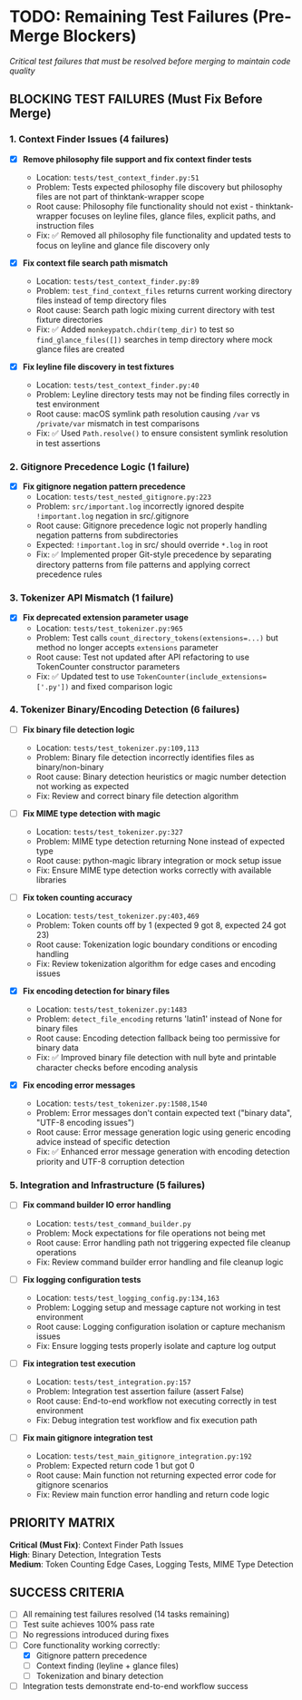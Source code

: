 # TODO: Remaining Test Failures (Pre-Merge Blockers)

*Critical test failures that must be resolved before merging to maintain code quality*

## BLOCKING TEST FAILURES (Must Fix Before Merge)

### 1. Context Finder Issues (4 failures)
- [x] **Remove philosophy file support and fix context finder tests**
  - Location: `tests/test_context_finder.py:51` 
  - Problem: Tests expected philosophy file discovery but philosophy files are not part of thinktank-wrapper scope
  - Root cause: Philosophy file functionality should not exist - thinktank-wrapper focuses on leyline files, glance files, explicit paths, and instruction files
  - Fix: ✅ Removed all philosophy file functionality and updated tests to focus on leyline and glance file discovery only

- [x] **Fix context file search path mismatch** 
  - Location: `tests/test_context_finder.py:89`
  - Problem: `test_find_context_files` returns current working directory files instead of temp directory files
  - Root cause: Search path logic mixing current directory with test fixture directories  
  - Fix: ✅ Added `monkeypatch.chdir(temp_dir)` to test so `find_glance_files([])` searches in temp directory where mock glance files are created

- [x] **Fix leyline file discovery in test fixtures**
  - Location: `tests/test_context_finder.py:40`
  - Problem: Leyline directory tests may not be finding files correctly in test environment
  - Root cause: macOS symlink path resolution causing `/var` vs `/private/var` mismatch in test comparisons
  - Fix: ✅ Used `Path.resolve()` to ensure consistent symlink resolution in test assertions

### 2. Gitignore Precedence Logic (1 failure) 
- [x] **Fix gitignore negation pattern precedence**
  - Location: `tests/test_nested_gitignore.py:223`
  - Problem: `src/important.log` incorrectly ignored despite `!important.log` negation in src/.gitignore  
  - Root cause: Gitignore precedence logic not properly handling negation patterns from subdirectories
  - Expected: `!important.log` in src/ should override `*.log` in root 
  - Fix: ✅ Implemented proper Git-style precedence by separating directory patterns from file patterns and applying correct precedence rules

### 3. Tokenizer API Mismatch (1 failure)
- [x] **Fix deprecated extension parameter usage**
  - Location: `tests/test_tokenizer.py:965`
  - Problem: Test calls `count_directory_tokens(extensions=...)` but method no longer accepts `extensions` parameter
  - Root cause: Test not updated after API refactoring to use TokenCounter constructor parameters
  - Fix: ✅ Updated test to use `TokenCounter(include_extensions=['.py'])` and fixed comparison logic

### 4. Tokenizer Binary/Encoding Detection (6 failures)
- [ ] **Fix binary file detection logic**
  - Location: `tests/test_tokenizer.py:109,113` 
  - Problem: Binary file detection incorrectly identifies files as binary/non-binary
  - Root cause: Binary detection heuristics or magic number detection not working as expected
  - Fix: Review and correct binary file detection algorithm

- [ ] **Fix MIME type detection with magic**
  - Location: `tests/test_tokenizer.py:327`
  - Problem: MIME type detection returning None instead of expected type
  - Root cause: python-magic library integration or mock setup issue
  - Fix: Ensure MIME type detection works correctly with available libraries

- [ ] **Fix token counting accuracy**
  - Location: `tests/test_tokenizer.py:403,469`
  - Problem: Token counts off by 1 (expected 9 got 8, expected 24 got 23)
  - Root cause: Tokenization logic boundary conditions or encoding handling
  - Fix: Review tokenization algorithm for edge cases and encoding issues

- [x] **Fix encoding detection for binary files**
  - Location: `tests/test_tokenizer.py:1483`
  - Problem: `detect_file_encoding` returns 'latin1' instead of None for binary files  
  - Root cause: Encoding detection fallback being too permissive for binary data
  - Fix: ✅ Improved binary file detection with null byte and printable character checks before encoding analysis

- [x] **Fix encoding error messages**
  - Location: `tests/test_tokenizer.py:1508,1540`
  - Problem: Error messages don't contain expected text ("binary data", "UTF-8 encoding issues")
  - Root cause: Error message generation logic using generic encoding advice instead of specific detection
  - Fix: ✅ Enhanced error message generation with encoding detection priority and UTF-8 corruption detection

### 5. Integration and Infrastructure (5 failures)
- [ ] **Fix command builder IO error handling**
  - Location: `tests/test_command_builder.py` 
  - Problem: Mock expectations for file operations not being met
  - Root cause: Error handling path not triggering expected file cleanup operations
  - Fix: Review command builder error handling and file cleanup logic

- [ ] **Fix logging configuration tests**
  - Location: `tests/test_logging_config.py:134,163`
  - Problem: Logging setup and message capture not working in test environment
  - Root cause: Logging configuration isolation or capture mechanism issues  
  - Fix: Ensure logging tests properly isolate and capture log output

- [ ] **Fix integration test execution**
  - Location: `tests/test_integration.py:157`
  - Problem: Integration test assertion failure (assert False)
  - Root cause: End-to-end workflow not executing correctly in test environment
  - Fix: Debug integration test workflow and fix execution path

- [ ] **Fix main gitignore integration test**
  - Location: `tests/test_main_gitignore_integration.py:192` 
  - Problem: Expected return code 1 but got 0
  - Root cause: Main function not returning expected error code for gitignore scenarios
  - Fix: Review main function error handling and return code logic

## PRIORITY MATRIX

**Critical (Must Fix)**: Context Finder Path Issues  
**High**: Binary Detection, Integration Tests  
**Medium**: Token Counting Edge Cases, Logging Tests, MIME Type Detection

## SUCCESS CRITERIA

- [ ] All remaining test failures resolved (14 tasks remaining)
- [ ] Test suite achieves 100% pass rate
- [ ] No regressions introduced during fixes
- [ ] Core functionality working correctly:
  - [x] Gitignore pattern precedence 
  - [ ] Context finding (leyline + glance files)
  - [ ] Tokenization and binary detection
- [ ] Integration tests demonstrate end-to-end workflow success
